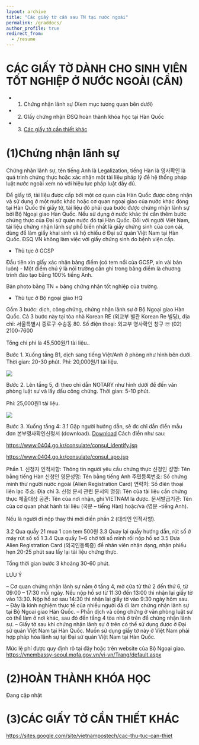 ```yaml
---
layout: archive
title: "Các giấy tờ cần sau TN tại nước ngoài"
permalink: /graddocs/
author_profile: true
redirect_from:
  - /resume
---
```




CÁC GIẤY TỜ DÀNH CHO SINH VIÊN TỐT NGHIỆP Ở NƯỚC NGOÀI (CẦN)
======
* 1. Chứng nhận lãnh sự (Xem mục tương quan bên dưới)
* 2. GIấy chứng nhận ĐSQ hoàn thành khóa học tại Hàn Quốc
* 3. [Các giấy tờ cần thiết khác](https://sites.google.com/site/vietnampostech/cac-thu-tuc-can-thiet) 



(1)Chứng nhận lãnh sự
======
Chứng nhận lãnh sự, tên tiếng Anh là Legalization, tiếng Hàn là 영사확인 là quá trình chứng thực hoặc xác nhận một tài liệu pháp lý để hệ thống pháp luật nước ngoài xem nó với hiệu lực pháp luật đầy đủ.

Để giấy tờ, tài liệu được cấp bởi một cơ quan của Hàn Quốc được công nhận và sử dụng ở một nước khác hoặc cơ quan ngoại giao của nước khác đóng tại Hàn Quốc thì giầy tờ, tài liệu đó phải qua bước được chứng nhận lãnh sự bởi Bộ Ngoại giao Hàn Quốc. Nếu sử dụng ở nước khác thì cần thêm bước chứng thực của Đại sứ quán nước đó tại Hàn Quốc.
Đối với người Việt Nam,  tài liệu chứng nhận lãnh sự phổ biến nhất là giấy chứng sinh của con cái, dùng để làm giấy khai sinh và hộ chiếu ở Đại sứ quán Việt Nam tại Hàn Quốc. ĐSQ VN không làm việc với giấy chứng sinh do bệnh viện cấp.

* Thủ tục ở GCSP

Đầu tiên xin giấy xác nhận bảng điểm (có tem nổi của GCSP, xin vài bản luôn) - Một điểm chú ý là nói trường cần ghi trong bảng điểm là chương trình đào tạo bằng 100% tiếng Anh. 

Bản photo bằng TN + bảng chứng nhận tốt nghiệp của trường.

* Thủ tục ở Bộ ngoại giao HQ

Gồm 3 bước: dịch, công chứng, chứng nhận lãnh sự ở Bộ Ngoại giao Hàn Quốc. Cả 3 bước này tại tòa nhà Korean RE (외교부 별관 Korean Re 빌딩), địa chỉ: 서울특별시 종로구 수송동 80.
Số điện thoại: 외교부 영사확인 창구 ☏ (02) 2100-7600

Tổng chi phí là 45,500원/1 tài liệu..

Bước 1. Xuống tầng B1,  dịch sang tiếng Việt/Anh ở phòng như hình bên dưới.  Thời gian: 20-30 phút.
Phí: 20,000원/1 tài liệu.


![](https://sites.google.com/site/vietnampostech/_/rsrc/1491883757549/chung-nhan-lanh-su-tai-bo-ngoai-giao-han-quoc/hanquocngay.info_CNLS_1.jpg)

Bước 2. Lên tầng 5, đi theo chỉ dẫn NOTARY như hình dưới để đến văn phòng luật sư và  lấy dấu công chứng. Thời gian: 5-10 phút.

Phí: 25,000원1 tài liệu.

![](https://sites.google.com/site/vietnampostech/_/rsrc/1491883757549/chung-nhan-lanh-su-tai-bo-ngoai-giao-han-quoc/hanquocngay.info_CNLS_3.jpg)


Bước 3. Xuống tầng 4:
3.1 Gặp người hướng dẫn, sẽ đc chỉ dẫn điền mẫu đơn 본부영사확인신청서 (download). [Download](https://drive.google.com/file/d/0B-mSnhIfKsY9SGpWOGRxTFhKdVk/view) 
Cách điền như sau:

https://www.0404.go.kr/consulate/consul_identify.jsp

https://www.0404.go.kr/consulate/consul_apo.jsp

Phần 1. 신청자 인적사항: Thông tin người yêu cầu chứng thực
신청인 성명: Tên bằng tiếng Hàn
신청인 영문성명: Tên bằng tiếng Anh
주민등록번호: Số chứng minh thư người nước ngoài (Alien Registration Card)
연락처: Số điên thoại liên lạc
주소: Địa chỉ
3. 신청 문서 관련
문서의 명칭: Tên của tài liệu cần chứng thực
제출대상 공관: Tên của nơi nhận, ghi VIETNAM là được.
문서발급기관: Tên của cơ quan phát hành tài liệu (국문 – tiếng Hàn) hoặc/và (영문 -tiếng Anh).

Nếu là người đi nộp thay thì mới điền phần 2 (대리인 인적사항).

3.2 Qua quầy 21 mua 1 con tem 500원
3.3 Quay lại quầy hướng dẫn, rút số ở máy rút số số 1
3.4 Qua quầy 1~6 chờ tới số mình rồi nộp hồ sơ
3.5 Đưa Alien Registration Card (외국인등록증) để nhân viên nhận dạng, nhận phiếu hẹn 20-25 phút sau lấy lại tài liệu chứng thực.

Tổng thời gian bước 3 khoảng 30-60 phút.

LƯU Ý

– Cơ quan chứng nhận lãnh sự nằm ở tầng 4, mở cửa từ thứ 2 đến thứ 6, từ 09:00 – 17:30 mỗi ngày. Nếu nộp hồ sơ từ 11:30 đến 13:00 thì nhận lại giấy tờ vào 13:30. Nộp hồ sơ sau 14:30 thì nhận lại giấy tờ vào 9:30 ngày hôm sau.
– Đây là kinh nghiệm thực tế của nhiều người đã đi làm chứng nhận lãnh sự tại Bộ Ngoai giao Hàn Quốc.
– Phần dịch và công chứng ở văn phòng luật sư có thể làm ở nơi khác, sau đó đến tầng 4 tòa nhà ở trên để chứng nhận lãnh sự.
– Giấy tờ sau khi chứng nhận lãnh sự ở trên có thể sử dụng được ở Đại sứ quán Việt Nam tại Hàn Quốc. Muốn sử dụng giấy tờ này ở Việt Nam phải hợp pháp hóa lãnh sự tại Đại sứ quán Việt Nam tại Hàn Quốc. 

 Mức lệ phí được quy định rõ tại đây hoặc trên website của Bộ Ngoại giao. https://vnembassy-seoul.mofa.gov.vn/vi-vn/Trang/default.aspx
 
(2)HOÀN THÀNH KHÓA HỌC
======

 Đang cập nhật
 
(3)CÁC GIẤY TỜ CẦN THIẾT KHÁC
====== 
 
 https://sites.google.com/site/vietnampostech/cac-thu-tuc-can-thiet

